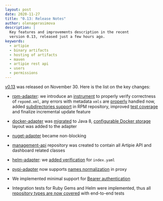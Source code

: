 ```yaml
---
layout: post
date: 2020-11-27
title: "0.13: Release Notes"
author: olenagerasimova
description: |
  Key features and improvements description in the recent
  version 0.13, released just a few hours ago.
keywords:
  - artipie
  - binary artifacts
  - hosting of artifacts
  - maven
  - artipie rest api
  - users
  - permissions
---
```


[v0.13](https://add/link) was released on November 30. 
Here is the list on the key changes:

- [rpm-adapter](https://github.com/artipie/rpm-adapter): we introduce an [instrument](https://github.com/artipie/rpm-adapter/issues/359) to properly 
verify correctness of `repomd.xml`, any errors with metadata `xmls` are [properly](https://github.com/artipie/rpm-adapter/issues/323) handled now,
added [subdirectories support](artipie/rpm-adapter#376) in RPM repository, improved  [test coverage](https://github.com/artipie/rpm-adapter/issues/227) 
and finalize incremental update feature

- [docker-adapter](https://github.com/artipie/docker-adapter) was [migrated](https://github.com/artipie/docker-adapter/issues/341) to Java 8, 
[configurable Docker storage](https://github.com/artipie/docker-adapter/issues/349) layout was added to the adapter

- [nuget-adapter](https://github.com/artipie/nuget-adapter/issues/117) became non-blocking

- [management-api](https://github.com/artipie/management-api) repository was created to contain
 all Artipie API and dashboard related classes

- [helm-adapter](https://github.com/artipie/helm-adapter): we [added verification](https://github.com/artipie/helm-adapter/issues/77) for `index.yaml` 

- [pypi-adapter](https://github.com/artipie/pypi-adapter) now supports [names normalization](https://github.com/artipie/pypi-adapter/issues/147) in proxy 

- We implemented minimal support for [Bearer authentication](https://github.com/artipie/http/issues/261)

- Integration tests for Ruby Gems and Helm were implemented, thus all [repository types are now covered](https://github.com/artipie/artipie/issues/389) with end-to-end tests